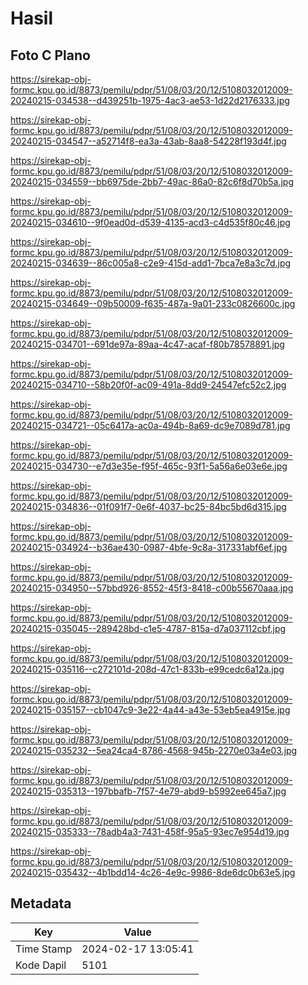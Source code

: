 # Hasil

## Foto C Plano

https://sirekap-obj-formc.kpu.go.id/8873/pemilu/pdpr/51/08/03/20/12/5108032012009-20240215-034538--d439251b-1975-4ac3-ae53-1d22d2176333.jpg

https://sirekap-obj-formc.kpu.go.id/8873/pemilu/pdpr/51/08/03/20/12/5108032012009-20240215-034547--a52714f8-ea3a-43ab-8aa8-54228f193d4f.jpg

https://sirekap-obj-formc.kpu.go.id/8873/pemilu/pdpr/51/08/03/20/12/5108032012009-20240215-034559--bb6975de-2bb7-49ac-86a0-82c6f8d70b5a.jpg

https://sirekap-obj-formc.kpu.go.id/8873/pemilu/pdpr/51/08/03/20/12/5108032012009-20240215-034610--9f0ead0d-d539-4135-acd3-c4d535f80c46.jpg

https://sirekap-obj-formc.kpu.go.id/8873/pemilu/pdpr/51/08/03/20/12/5108032012009-20240215-034639--86c005a8-c2e9-415d-add1-7bca7e8a3c7d.jpg

https://sirekap-obj-formc.kpu.go.id/8873/pemilu/pdpr/51/08/03/20/12/5108032012009-20240215-034649--09b50009-f635-487a-9a01-233c0826600c.jpg

https://sirekap-obj-formc.kpu.go.id/8873/pemilu/pdpr/51/08/03/20/12/5108032012009-20240215-034701--691de97a-89aa-4c47-acaf-f80b78578891.jpg

https://sirekap-obj-formc.kpu.go.id/8873/pemilu/pdpr/51/08/03/20/12/5108032012009-20240215-034710--58b20f0f-ac09-491a-8dd9-24547efc52c2.jpg

https://sirekap-obj-formc.kpu.go.id/8873/pemilu/pdpr/51/08/03/20/12/5108032012009-20240215-034721--05c6417a-ac0a-494b-8a69-dc9e7089d781.jpg

https://sirekap-obj-formc.kpu.go.id/8873/pemilu/pdpr/51/08/03/20/12/5108032012009-20240215-034730--e7d3e35e-f95f-465c-93f1-5a56a6e03e6e.jpg

https://sirekap-obj-formc.kpu.go.id/8873/pemilu/pdpr/51/08/03/20/12/5108032012009-20240215-034836--01f091f7-0e6f-4037-bc25-84bc5bd6d315.jpg

https://sirekap-obj-formc.kpu.go.id/8873/pemilu/pdpr/51/08/03/20/12/5108032012009-20240215-034924--b36ae430-0987-4bfe-9c8a-317331abf6ef.jpg

https://sirekap-obj-formc.kpu.go.id/8873/pemilu/pdpr/51/08/03/20/12/5108032012009-20240215-034950--57bbd926-8552-45f3-8418-c00b55670aaa.jpg

https://sirekap-obj-formc.kpu.go.id/8873/pemilu/pdpr/51/08/03/20/12/5108032012009-20240215-035045--289428bd-c1e5-4787-815a-d7a037112cbf.jpg

https://sirekap-obj-formc.kpu.go.id/8873/pemilu/pdpr/51/08/03/20/12/5108032012009-20240215-035116--c272101d-208d-47c1-833b-e99cedc6a12a.jpg

https://sirekap-obj-formc.kpu.go.id/8873/pemilu/pdpr/51/08/03/20/12/5108032012009-20240215-035157--cb1047c9-3e22-4a44-a43e-53eb5ea4915e.jpg

https://sirekap-obj-formc.kpu.go.id/8873/pemilu/pdpr/51/08/03/20/12/5108032012009-20240215-035232--5ea24ca4-8786-4568-945b-2270e03a4e03.jpg

https://sirekap-obj-formc.kpu.go.id/8873/pemilu/pdpr/51/08/03/20/12/5108032012009-20240215-035313--197bbafb-7f57-4e79-abd9-b5992ee645a7.jpg

https://sirekap-obj-formc.kpu.go.id/8873/pemilu/pdpr/51/08/03/20/12/5108032012009-20240215-035333--78adb4a3-7431-458f-95a5-93ec7e954d19.jpg

https://sirekap-obj-formc.kpu.go.id/8873/pemilu/pdpr/51/08/03/20/12/5108032012009-20240215-035432--4b1bdd14-4c26-4e9c-9986-8de6dc0b63e5.jpg


## Metadata

| Key        | Value               |
| ---------- | ------------------- |
| Time Stamp | 2024-02-17 13:05:41 |
| Kode Dapil | 5101                |



